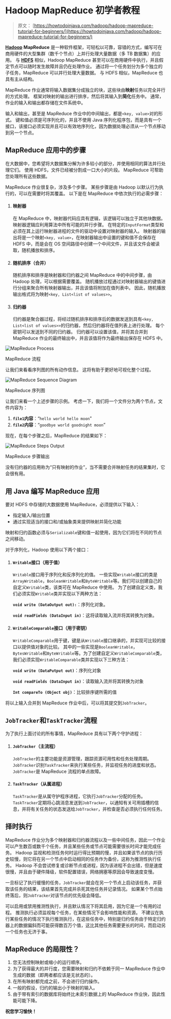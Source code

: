 # Hadoop MapReduce 初学者教程

> 原文： [https://howtodoinjava.com/hadoop/hadoop-mapreduce-tutorial-for-beginners/](https://howtodoinjava.com/hadoop/hadoop-mapreduce-tutorial-for-beginners/)

[**Hadoop**](//howtodoinjava.com/big-data/hadoop/hadoop-big-data-tutorial/) **MapReduce** 是一种软件框架，可轻松以可靠，容错的方式，编写可在商用硬件的大型集群（数千个节点）上并行处理大量数据（多 TB 数据集）的应用。 与 [**HDFS**](//howtodoinjava.com/big-data/hadoop/hdfs-hadoop-distributed-file-system-architecture-tutorial/) 相似，Hadoop MapReduce 甚至可以在商用硬件中执行，并且假定节点可以随时发生故障并且仍在处理作业。 通过将一个任务划分为多个独立的子任务，MapReduce 可以并行处理大量数据。 与 HDFS 相似，MapReduce 也具有主从结构。

MapReduce 作业通常将输入数据集分成独立的块，这些块由**映射**任务以完全并行的方式处理。 框架对映射的输出进行排序，然后将其输入到**简化**任务中。 通常，作业的输入和输出都存储在文件系统中。

输入和输出，甚至是 MapReduce 作业中的中间输出，都是`<key, value>`对的形式。 键和值必须是可序列化的，并且不使用 Java 序列化程序包，而是具有一个接口，该接口必须实现并且可以有效地序列化，因为数据处理必须从一个节点移动到另一个节点。

## MapReduce 应用中的步骤

在大数据中，您希望将大数据集分解为许多较小的部分，并使用相同的算法并行处理它们。 使用 HDFS，文件已经被分割成一口大小的片段。 MapReduce 可帮助您处理所有这些数据。

MapReduce 作业很复杂，涉及多个步骤。 某些步骤是由 Hadoop 以默认行为执行的，可以在需要时将其覆盖。 以下是在 MapReduce 中依次执行的必需步骤：

1.  #### 映射器

    在 MapReduce 中，映射器代码应具有逻辑，该逻辑可以独立于其他块数据。 映射器逻辑应利用算法中所有可能的并行步骤。 在特定的`InputFormat`类型和必须在其上运行映射器进程的文件的驱动中设置对映射器的输入。 映射器的输出将是一个映射`<key, value>`，在映射器输出中设置的键和值不会保存在 HDFS 中，而是会在 OS 空间路径中创建一个中间文件，并且该文件会被读取，随机播放和排序。

2.  #### 随机排序（合并）

    随机排序和排序是映射器和归约器之间 MapReduce 中的中间步骤，由 Hadoop 处理，可以根据需要覆盖。 随机播放过程通过对映射器输出的键值进行分组来聚合所有映射器输出，并且该值将附加在值列表中。 因此，随机播放输出格式将为映射`<key, List<list of values>>`。

3.  #### 归约器

    归约器是聚合器过程，将经过随机排序和排序后的数据发送到具有`<key, List<list of values>>`的归约器，然后归约器将在值列表上进行处理。 每个密钥可以发送到不同的归约器。 归约器可以设置该值，并将其合并到 MapReduce 作业的最终输出中，并且该值将作为最终输出保存在 HDFS 中。

![MapReduce Process](img/559f3fe473516a8415a90855ea5bbad9.png)

MapReduce 流程



让我们来看看序列图的所有动作信息。 这将有助于更好地可视化整个过程。

![MapReduce Sequence Diagram](img/53d5c28699cb2d831d0dabc2c437007e.png)

MapReduce 序列图



让我们来看一个上述步骤的示例。 考虑一下，我们将一个文件分为两个节点，文件内容为：

1.  **`file1`内容**：“`hello world hello moon`”
2.  **`file2`内容**：“`goodbye world goodnight moon`”

现在，在每个步骤之后，MapReduce 的结果如下：

![MapReduce Steps Output](img/a7d80ee246baa5051c9d60401f2c6931.png)

MapReduce 步骤输出



没有归约器的应用称为“只有映射的作业”，当不需要合并映射任务的结果集时，它会很有用。

## 用 Java 编写 MapReduce 应用

要对 HDFS 中存储的大数据使用 MapReduce，必须提供以下输入：

*   指定输入/输出位置
*   通过实现适当的接口和/或抽象类来提供映射并简化功能

映射和归约函数必须与`Serializable`键和值一起使用，因为它们将在不同的节点之间移动。

对于序列化，Hadoop 使用以下两个接口：

1.  #### `Writable`接口（用于值）

    `Writable`接口用于序列化和反序列化的值。 一些实现`Writable`接口的类是`ArrayWritable`，`BooleanWritable`和`ByteWritable`等。我们可以创建自己的自定义`Writable`类，该类可在 MapReduce 中使用。 为了创建自定义类，我们必须实现`Writable`类并实现以下两种方法：

    **`void write (DataOutput out):`**：序列化对象。

    **`void readFields (DataInput in)`**：这将读取输入流并将其转换为对象。

2.  #### `WritableComparable`接口（用于密钥）

    `WritableComparable`用于键，键是从`Writable`接口继承的，并实现可比较的接口以提供值对象的比较。 其中的一些实现是`BooleanWritable`，`BytesWritable`和`ByteWritable`等。为了创建自定义`WritableComparable`类，我们必须实现`WritableComparable`类并实现以下三种方法：

    **`void write (DataPutput out)`**：序列化对象

    **`void readFields (DataInput in)`**：读取输入流并将其转换为对象
    
    **`Int compareTo (Object obj)`**：比较排序键所需的值

将以上输入合并到 MapReduce 作业中后，可以将其提交到`JobTracker`。

## `JobTracker`和`TaskTracker`流程

为了执行上面讨论的所有事情，MapReduce 具有以下两个守护进程：

1.  #### `JobTracker`（主流程）

    `JobTracker`的主要功能是资源管理，跟踪资源可用性和任务处理周期。 `JobTracker`识别`TaskTracker`来执行某些任务，并监视任务的进度和状态。 `JobTracker`是 MapReduce 流程的单点故障。

2.  #### `TaskTracker`（从属进程）

    `TaskTracker`是从属守护程序进程，它执行`JobTracker`分配的任务。 `TaskTracker`定期将心跳消息发送到`JobTracker`，以通知有关可用插槽的信息，并将有关任务的状态发送给`JobTracker`，并检查是否必须执行任何任务。

## 择时执行

MapReduce 作业分为多个映射器和归约器流程以及一些中间任务，因此一个作业可以产生数百或数千个任务，并且某些任务或节点可能需要很长时间才能完成任务。 Hadoop 监视和检测任务何时运行得比预期的慢，并且如果该节点的执行历史较慢，则它将在另一个节点中启动相同的任务作为备份，这称为推测性执行任务。 Hadoop 不会尝试修复或诊断节点或进程，因为该进程不会出错，但是速度很慢，并且由于硬件降级，软件配置错误，网络拥塞等原因会导致速度变慢。

一旦标记了执行缓慢的任务，`JobTracker`就会在另一个节点上启动该任务，并获取该任务的结果，该结果首先完成并杀死其他任务并记录情况。 如果某个节点始终落后，则`JobTracker`对该节点的优先级会降低。

可以启用或禁用推测性执行，并且默认情况下将其启用，因为它是一个有用的过程。 推测执行必须监视每个任务，在某些情况下会影响性能和资源。 不建议在执行某些任务的情况下执行推测执行，在这些任务中，特别是归约任务由于特定归约器上的数据偏斜而可能获得数百万个值，这比其他任务需要更长的时间，而启动另一个任务也无济于事。

## MapReduce 的局限性？

1.  您无法控制映射或缩小的运行顺序。
2.  为了获得最大的并行度，您需要映射和归约不依赖于同一 MapReduce 作业中生成的数据（即两者都应该是无状态的）。
3.  在所有映射都完成之前，不会进行归约操作。
4.  一般的假设，归约的输出小于映射的输入。
5.  由于带有索引的数据库将始终比未索引数据上的 MapReduce 作业快，因此性能可能下降。

**祝您学习愉快！**